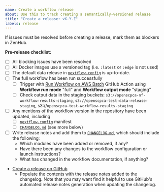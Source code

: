```yaml
---
name: Create a workflow release
about: Use this to track creating a semantically-versioned release
title: "Create a release: vX.Y.Z"
labels: release
---
```


If issues must be resolved before creating a release, mark them as blockers in ZenHub.

**Pre-release checklist:**

- [ ] All blocking issues have been resolved
- [ ] All Docker images use a versioned tag (i.e. `:latest` or `:edge` is not used)
- [ ] The default data release in [`nextflow.config`](nextflow.config) is up-to-date.
- [ ] The full workflow has been run successfully
  - [ ] Trigger with [Run Workflow on AWS Batch](https://github.com/AlexsLemonade/OpenScPCA-nf/actions/workflows/run-batch.yml) GitHub Action using **Workflow run mode** "full" and **Workflow output mode** "staging"
  - [ ] Check output data in the staging buckets: `s3://openscpca-nf-workflow-results-staging`, `s3://openscpca-test-data-release-staging`, s3://`openscpca-test-workflow-results-staging`
- [ ] Any mentions of the workflow version in the repository have been updated, including
  -  [ ] [`nextflow.config`](nextflow.config) manifest
  -  [ ] [`CHANGELOG.md`](CHANGELOG.md) (see more below)
- [ ] Write release notes and add them to [`CHANGELOG.md`](CHANGELOG.md), which should include the following:
  - Which modules have been added or removed, if any?
  - Have there been any changes to the workflow configuration or launch instructions?
  - What has changed in the workflow documentation, if anything?
- [Create a release on GitHub](https://github.com/AlexsLemonade/OpenScPCA-nf/releases/new)
  - Populate the contents with the release notes added to the changelog. Note that you may want find it helpful to use GitHub's automated release notes generation when updating the changelog.
